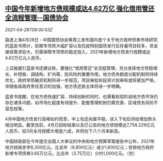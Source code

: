<!--1619604064000-->
[中国今年新增地方债规模或达4.62万亿 强化借用管还全流程管理--国债协会](https://cn.reuters.com/article/china-local-bond-issue-0428-idCNKBS2CF145)
------

<div><i>2021-04-28T09:30:53Z</i></div><p>路透上海4月28日 - 中国国债协会等周三发布国内首个关于地方政府债券市场研究的蓝皮书预计，前期专项债大幅扩容以及抗疫特别国债发行后存量项目较多，资金接续需求较大，仍需保障专项债的稳定投入，2021年新增地方债发行规模或达4.62万亿元人民币。</p><p>上证报援引蓝皮书还建议称，要强化“借用管还”全流程管理，充分发挥地方债稳增长、补短板、调结构、扩内需、防风险的重要作用。地方债务额度分配机制将持续优化，政府举债融资机制将进一步规范，项目审批和投资计划审核或将更加严格，伴随各级政府责任意识的加强，地方债还款主体将进一步明确。</p><p>蓝皮书提醒，在地方债快速扩容、持续创新的同时，也需看到现阶段地方债市场仍存在诸多问题，如市场化程度有待提升、配套管理机制仍需完善、区域债务风险不容忽视等。</p><p>4月中国地方债发行高峰如约而至，中上旬还尚属平稳，进入下旬后供给增加势头相当明显。截至目前，4月已招标结束以及已公告的地方债规模达7,758.229亿元人民币，较3月全月规模大增逾六成，并将创下八个月来新高。</p><p>中国财政部在今年提交全国人大审议的中央和地方预算草案报告中公布，2021年地方财政赤字8,200亿元，比去年（9,800亿元）减少1,600亿元；安排地方政府新增专项债券3.65万亿元，比去年（3.75万亿）少约1,000亿元。（完）</p>
